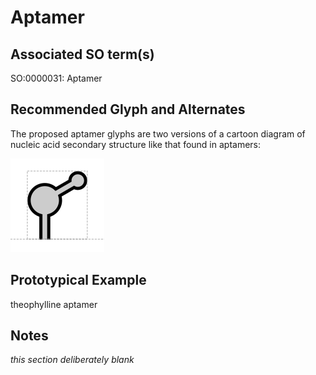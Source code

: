 # Aptamer

## Associated SO term(s)
SO:0000031: Aptamer

## Recommended Glyph and Alternates
The proposed aptamer glyphs are two versions of a cartoon diagram of nucleic acid secondary structure like that found in aptamers:

![glyph specification](aptamer-specification.png)

## Prototypical Example

theophylline aptamer

## Notes
*this section deliberately blank*
